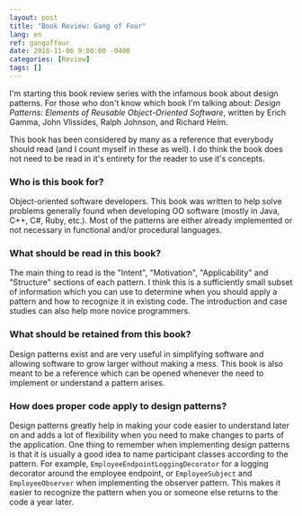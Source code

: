 ```yaml
---
layout: post
title: "Book Review: Gang of Four"
lang: en
ref: gangoffour
date: 2018-11-06 9:00:00 -0400
categories: [Review]
tags: []
---
```

I'm starting this book review series with the infamous book about design patterns. For those who don't know which book I'm talking about: *Design Patterns: Elements of Reusable Object-Oriented Software*, written by Erich Gamma, John Vlissides, Ralph Johnson, and Richard Helm.

This book has been considered by many as a reference that everybody should read (and I count myself in these as well). I do think the book does not need to be read in it's entirety for the reader to use it's concepts.

### Who is this book for?
Object-oriented software developers. This book was written to help solve problems generally found when developing OO software (mostly in Java, C++, C#, Ruby, etc.). Most of the patterns are either already implemented or not necessary in functional and/or procedural languages.

### What should be read in this book?
The main thing to read is the "Intent", "Motivation", "Applicability" and "Structure" sections of each pattern. I think this is a sufficiently small subset of information which you can use to determine when you should apply a pattern and how to recognize it in existing code. The introduction and case studies can also help more novice programmers.

### What should be retained from this book?
Design patterns exist and are very useful in simplifying software and allowing software to grow larger without making a mess. This book is also meant to be a reference which can be opened whenever the need to implement or understand a pattern arises.

### How does proper code apply to design patterns?
Design patterns greatly help in making your code easier to understand later on and adds a lot of flexibility when you need to make changes to parts of the application. One thing to remember when implementing design patterns is that it is usually a good idea to name participant classes according to the pattern. For example, `EmployeeEndpointLoggingDecorator` for a logging decorator around the employee endpoint, or `EmployeeSubject` and `EmployeeObserver` when implementing the observer pattern. This makes it easier to recognize the pattern when you or someone else returns to the code a year later.
